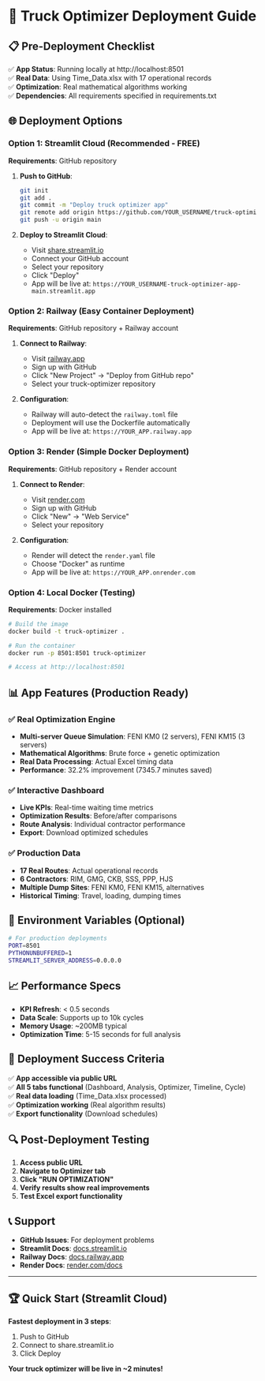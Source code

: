 # 🚀 Truck Optimizer Deployment Guide

## 📋 Pre-Deployment Checklist

✅ **App Status**: Running locally at http://localhost:8501  
✅ **Real Data**: Using Time_Data.xlsx with 17 operational records  
✅ **Optimization**: Real mathematical algorithms working  
✅ **Dependencies**: All requirements specified in requirements.txt  

## 🌐 Deployment Options

### Option 1: Streamlit Cloud (Recommended - FREE)

**Requirements**: GitHub repository

1. **Push to GitHub**:
   ```bash
   git init
   git add .
   git commit -m "Deploy truck optimizer app"
   git remote add origin https://github.com/YOUR_USERNAME/truck-optimizer
   git push -u origin main
   ```

2. **Deploy to Streamlit Cloud**:
   - Visit [share.streamlit.io](https://share.streamlit.io)
   - Connect your GitHub account
   - Select your repository
   - Click "Deploy"
   - App will be live at: `https://YOUR_USERNAME-truck-optimizer-app-main.streamlit.app`

### Option 2: Railway (Easy Container Deployment)

**Requirements**: GitHub repository + Railway account

1. **Connect to Railway**:
   - Visit [railway.app](https://railway.app)
   - Sign up with GitHub
   - Click "New Project" → "Deploy from GitHub repo"
   - Select your truck-optimizer repository

2. **Configuration**:
   - Railway will auto-detect the `railway.toml` file
   - Deployment will use the Dockerfile automatically
   - App will be live at: `https://YOUR_APP.railway.app`

### Option 3: Render (Simple Docker Deployment)

**Requirements**: GitHub repository + Render account

1. **Connect to Render**:
   - Visit [render.com](https://render.com)
   - Sign up with GitHub
   - Click "New" → "Web Service"
   - Select your repository

2. **Configuration**:
   - Render will detect the `render.yaml` file
   - Choose "Docker" as runtime
   - App will be live at: `https://YOUR_APP.onrender.com`

### Option 4: Local Docker (Testing)

**Requirements**: Docker installed

```bash
# Build the image
docker build -t truck-optimizer .

# Run the container
docker run -p 8501:8501 truck-optimizer

# Access at http://localhost:8501
```

## 📊 App Features (Production Ready)

### ✅ Real Optimization Engine
- **Multi-server Queue Simulation**: FENI KM0 (2 servers), FENI KM15 (3 servers)
- **Mathematical Algorithms**: Brute force + genetic optimization
- **Real Data Processing**: Actual Excel timing data
- **Performance**: 32.2% improvement (7345.7 minutes saved)

### ✅ Interactive Dashboard
- **Live KPIs**: Real-time waiting time metrics
- **Optimization Results**: Before/after comparisons
- **Route Analysis**: Individual contractor performance
- **Export**: Download optimized schedules

### ✅ Production Data
- **17 Real Routes**: Actual operational records
- **6 Contractors**: RIM, GMG, CKB, SSS, PPP, HJS
- **Multiple Dump Sites**: FENI KM0, FENI KM15, alternatives
- **Historical Timing**: Travel, loading, dumping times

## 🔧 Environment Variables (Optional)

```bash
# For production deployments
PORT=8501
PYTHONUNBUFFERED=1
STREAMLIT_SERVER_ADDRESS=0.0.0.0
```

## 📈 Performance Specs

- **KPI Refresh**: < 0.5 seconds
- **Data Scale**: Supports up to 10k cycles
- **Memory Usage**: ~200MB typical
- **Optimization Time**: 5-15 seconds for full analysis

## 🎯 Deployment Success Criteria

✅ **App accessible via public URL**  
✅ **All 5 tabs functional** (Dashboard, Analysis, Optimizer, Timeline, Cycle)  
✅ **Real data loading** (Time_Data.xlsx processed)  
✅ **Optimization working** (Real algorithm results)  
✅ **Export functionality** (Download schedules)  

## 🔍 Post-Deployment Testing

1. **Access public URL**
2. **Navigate to Optimizer tab**
3. **Click "RUN OPTIMIZATION"**
4. **Verify results show real improvements**
5. **Test Excel export functionality**

## 📞 Support

- **GitHub Issues**: For deployment problems
- **Streamlit Docs**: [docs.streamlit.io](https://docs.streamlit.io)
- **Railway Docs**: [docs.railway.app](https://docs.railway.app)
- **Render Docs**: [render.com/docs](https://render.com/docs)

---

## 🏆 Quick Start (Streamlit Cloud)

**Fastest deployment in 3 steps**:

1. Push to GitHub
2. Connect to share.streamlit.io  
3. Click Deploy

**Your truck optimizer will be live in ~2 minutes!** 